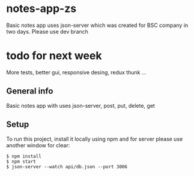 # notes-app-zs
Basic notes app uses json-server which was created for BSC company in two days. Please use dev branch

# todo for next week
More tests, better gui, responsive desing, redux thunk ...


## General info
Basic notes app with uses json-server, post, put, delete, get
	

## Setup
To run this project, install it locally using npm and for server please use another window for clear:

```
$ npm install
$ npm start
$ json-server --watch api/db.json --port 3006

```

